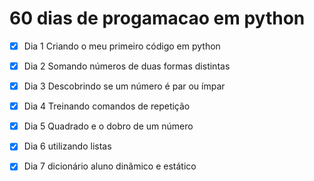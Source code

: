 # 60 dias de progamacao em python
- [x] Dia 1 Criando o meu primeiro código em python
- [x] Dia 2 Somando números de duas formas distintas
- [x] Dia 3 Descobrindo se um número é par ou ímpar
- [x] Dia 4 Treinando comandos de repetição
- [x] Dia 5 Quadrado e o dobro de um número
- [x] Dia 6 utilizando listas
- [x] Dia 7 dicionário aluno dinãmico e estático




